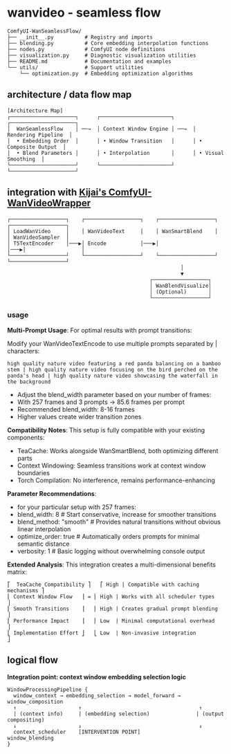 # wanvideo - seamless flow

```
ComfyUI-WanSeamlessFlow/
├── __init__.py          # Registry and imports
├── blending.py          # Core embedding interpolation functions
├── nodes.py             # ComfyUI node definitions 
├── visualization.py     # Diagnostic visualization utilities
├── README.md            # Documentation and examples
└── utils/               # Support utilities
    └── optimization.py  # Embedding optimization algorithms
```

## architecture / data flow map

```
[Architecture Map]
┌─────────────────────┐      ┌───────────────────────┐      ┌─────────────────────┐
│  WanSeamlessFlow    │ ──→  │ Context Window Engine │ ──→  │ Rendering Pipeline  │
│  • Embedding Order  │      │ • Window Transition   │      │ • Composite Output  │
│  • Blend Parameters │      │ • Interpolation       │      │ • Visual Smoothing  │
└─────────────────────┘      └───────────────────────┘      └─────────────────────┘
```

## integration with [Kijai's ComfyUI-WanVideoWrapper](https://github.com/kijai/ComfyUI-WanVideoWrapper)

```
┌──────────────────┐    ┌──────────────────┐    ┌──────────────────┐    ┌──────────────────┐
│ LoadWanVideo     │    │ WanVideoText     │    │ WanSmartBlend    │    │ WanVideoSampler  │
│ T5TextEncoder    │───▶│ Encode           │───▶│                  │───▶│                  │
└──────────────────┘    └──────────────────┘    └──────────────────┘    └──────────────────┘
                                                        │
                                                        ▼
                                              ┌──────────────────┐
                                              │ WanBlendVisualize│
                                              │ (Optional)       │
                                              └──────────────────┘
```

### usage

**Multi-Prompt Usage**:
For optimal results with prompt transitions:

Modify your WanVideoTextEncode to use multiple prompts separated by | characters:

`high quality nature video featuring a red panda balancing on a bamboo stem | high quality nature video focusing on the bird perched on the panda's head | high quality nature video showcasing the waterfall in the background`

- Adjust the blend_width parameter based on your number of frames:
- With 257 frames and 3 prompts → 85.6 frames per prompt
- Recommended blend_width: 8-16 frames
- Higher values create wider transition zones

**Compatibility Notes**:
This setup is fully compatible with your existing components:

- TeaCache: Works alongside WanSmartBlend, both optimizing different parts
- Context Windowing: Seamless transitions work at context window boundaries
- Torch Compilation: No interference, remains performance-enhancing

**Parameter Recommendations**:

- for your particular setup with 257 frames:
- blend_width: 8        # Start conservative, increase for smoother transitions
- blend_method: "smooth" # Provides natural transitions without obvious linear interpolation
- optimize_order: true   # Automatically orders prompts for minimal semantic distance
- verbosity: 1           # Basic logging without overwhelming console output

**Extended Analysis**:
This integration creates a multi-dimensional benefits matrix:

```
⎡  TeaCache Compatibility ⎤   ⎡ High | Compatible with caching mechanisms ⎤
⎢ Context Window Flow   ⎥ = ⎢ High | Works with all scheduler types      ⎥
⎢ Smooth Transitions    ⎥   ⎢ High | Creates gradual prompt blending     ⎥
⎢ Performance Impact    ⎥   ⎢ Low  | Minimal computational overhead      ⎥
⎣ Implementation Effort ⎦   ⎣ Low  | Non-invasive integration            ⎦
```

## logical flow

**Integration point: context window embedding selection logic**

```
WindowProcessingPipeline {
  window_context → embedding_selection → model_forward → window_composition
  ↑                    ↑                                      ↑
  | (context info)     | (embedding selection)               | (output compositing)
  ↓                    ↓                                      ↓
  context_scheduler    [INTERVENTION POINT]                  window_blending
}
```
